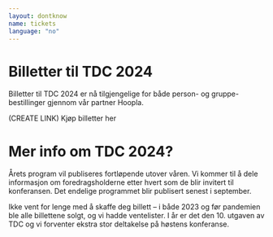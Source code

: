 ```yaml
---
layout: dontknow
name: tickets
language: "no"
---
```


# Billetter til TDC 2024

Billetter til TDC 2024 er nå tilgjengelige for både person- og gruppe-bestillinger gjennom vår partner Hoopla.

(CREATE LINK) Kjøp billetter her

# Mer info om TDC 2024?

Årets program vil publiseres fortløpende utover våren. Vi kommer til å dele informasjon om foredragsholderne etter hvert som de blir invitert til konferansen. Det endelige programmet blir publisert senest i september.

Ikke vent for lenge med å skaffe deg billett – i både 2023 og før pandemien ble alle billettene solgt, og vi hadde ventelister. I år er det den 10. utgaven av TDC og vi forventer ekstra stor deltakelse på høstens konferanse.